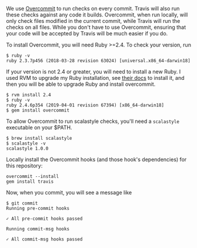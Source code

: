 We use [Overcommit](https://github.com/sds/overcommit) to run checks on every commit. Travis will also run these checks against any code it builds. Overcommit, when run locally, will only check files modified in the current commit, while Travis will run the checks on all files. While you don't have to use Overcommit, ensuring that your code will be accepted by Travis will be much easier if you do.

To install Overcommit, you will need Ruby >=2.4. To check your version, run 
```
$ ruby -v
ruby 2.3.7p456 (2018-03-28 revision 63024) [universal.x86_64-darwin18]
```

If your version is not 2.4 or greater, you will need to install a new Ruby. I used RVM to upgrade my Ruby installation, see [their docs](https://rvm.io/) to install it, and then you will be able to upgrade Ruby and install overcommit.

```
$ rvm install 2.4
$ ruby -v
ruby 2.4.6p354 (2019-04-01 revision 67394) [x86_64-darwin18]
$ gem install overcommit
```

To allow Overcommit to run scalastyle checks, you'll need a `scalastyle` executable on your $PATH.
```
$ brew install scalastyle
$ scalastyle -v
scalastyle 1.0.0
```

Locally install the Overcommit hooks (and those hook's dependencies) for this repository:

```
overcommit --install
gem install travis
```

Now, when you commit, you will see a message like
```
$ git commit
Running pre-commit hooks

✓ All pre-commit hooks passed

Running commit-msg hooks

✓ All commit-msg hooks passed
```